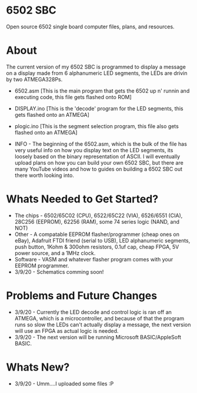 # 6502 SBC
Open source 6502 single board computer files, plans, and resources.
# About
The current version of my 6502 SBC is programmed to display a message on a display made from 6 alphanumeric LED segments, the LEDs are drivin by two ATMEGA328Ps. 
- 6502.asm   [This is the main program that gets the 6502 up n' runnin and executing code, this file gets flashed onto ROM]
- DISPLAY.ino [This is the 'decode' program for the LED segments, this gets flashed onto an ATMEGA]
- plogic.ino  [This is the segment selection program, this file also gets flashed onto an ATMEGA]

- INFO - The beginning of the 6502.asm, which is the bulk of the file has very useful info on how you display text on the LED segments, its loosely based on the binary representation of ASCII. I will eventually upload plans on how you can build your own 6502 SBC, but there are many YouTube videos and how to guides on building a 6502 SBC out there worth looking into.
# Whats Needed to Get Started?
- The chips - 6502/65C02 (CPU), 6522/65C22 (VIA), 6526/6551 (CIA), 28C256 (EEPROM), 62256 (RAM), some 74 series logic (NAND, and NOT)
- Other - A compatable EEPROM flasher/programmer (cheap ones on eBay), Adafruit FTDI friend (serial to USB), LED alphanumeric segments, push button, 1Kohm & 300ohm resistors, 0.1uf cap, cheap FPGA, 5V power source, and a 1MHz clock.
- Software - VASM and whatever flasher program comes with your EEPROM programmer.
- 3/9/20 - Schematics comming soon!
# Problems and Future Changes
- 3/9/20 - Currently the LED decode and control logic is ran off an ATMEGA, which is a microcontroller, and because of that the program runs so slow the LEDs can't actually display a message, the next version will use an FPGA as actual logic is needed.
- 3/9/20 - The next version will be running Microsoft BASIC/AppleSoft BASIC.
# Whats New?
- 3/9/20 - Umm....I uploaded some files :P
